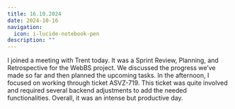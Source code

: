 ```yaml
---
title: 16.10.2024
date: 2024-10-16
navigation:
  icon: i-lucide-notebook-pen
description: ""
---
```


I joined a meeting with Trent today. It was a Sprint Review, Planning, and Retrospective for the WebBS project. We discussed the progress we’ve made so far and then planned the upcoming tasks. In the afternoon, I focused on working through ticket ASVZ-719. This ticket was quite involved and required several backend adjustments to add the needed functionalities. Overall, it was an intense but productive day.

